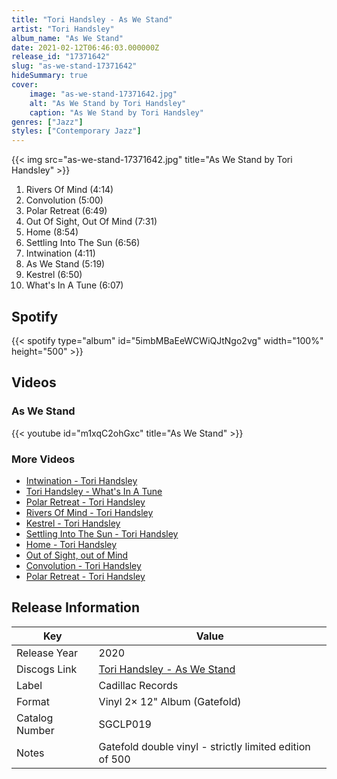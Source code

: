 ```yaml
---
title: "Tori Handsley - As We Stand"
artist: "Tori Handsley"
album_name: "As We Stand"
date: 2021-02-12T06:46:03.000000Z
release_id: "17371642"
slug: "as-we-stand-17371642"
hideSummary: true
cover:
    image: "as-we-stand-17371642.jpg"
    alt: "As We Stand by Tori Handsley"
    caption: "As We Stand by Tori Handsley"
genres: ["Jazz"]
styles: ["Contemporary Jazz"]
---
```


{{< img src="as-we-stand-17371642.jpg" title="As We Stand by Tori Handsley" >}}

<!-- section break -->

1. Rivers Of Mind (4:14)
2. Convolution (5:00)
3. Polar Retreat (6:49)
4. Out Of Sight, Out Of Mind (7:31)
5. Home (8:54)
6. Settling Into The Sun (6:56)
7. Intwination (4:11)
8. As We Stand (5:19)
9. Kestrel (6:50)
10. What's In A Tune (6:07)

<!-- section break -->


## Spotify
{{< spotify type="album" id="5imbMBaEeWCWiQJtNgo2vg" width="100%" height="500" >}}



## Videos
### As We Stand
{{< youtube id="m1xqC2ohGxc" title="As We Stand" >}}<br>

### More Videos

- [Intwination - Tori Handsley](https://www.youtube.com/watch?v=t6CinG4fgfI)
- [Tori Handsley - What's In A Tune](https://www.youtube.com/watch?v=RKk4rp0ddyw)
- [Polar Retreat - Tori Handsley](https://www.youtube.com/watch?v=FRB7IBxghrM)
- [Rivers Of Mind - Tori Handsley](https://www.youtube.com/watch?v=aN5v9OXfyno)
- [Kestrel - Tori Handsley](https://www.youtube.com/watch?v=j2_ZTdXiUg8)
- [Settling Into The Sun - Tori Handsley](https://www.youtube.com/watch?v=0aOQwsifHDg)
- [Home - Tori Handsley](https://www.youtube.com/watch?v=ewcneSn-Xtk)
- [Out of Sight, out of Mind](https://www.youtube.com/watch?v=-elIgXgIZ6w)
- [Convolution - Tori Handsley](https://www.youtube.com/watch?v=OSTIPT7fsLw)
- [Polar Retreat - Tori Handsley](https://www.youtube.com/watch?v=2yhkuCYFpIg)


## Release Information
|  Key           | Value                                                |
| ---------------| ---------------------------------------------------- |
| Release Year   | 2020                                   |
| Discogs Link   | [Tori Handsley - As We Stand](https://www.discogs.com/release/17371642-Tori-Handsley-As-We-Stand) |
| Label          | Cadillac Records |
| Format         | Vinyl 2× 12" Album (Gatefold) |
| Catalog Number | SGCLP019 |
| Notes | Gatefold double vinyl - strictly limited edition of 500   |